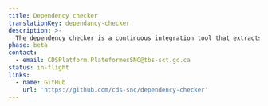```yaml
---
title: Dependency checker
translationKey: dependancy-checker
description: >-
  The dependency checker is a continuous integration tool that extracts all the javascript packages listed in your package.json files and runs them against the tool available at https://npms.io/. If the package score less than a 0.4 then the tool will create an issue in your repo, alerting you that you might want to review the package before using it. To learn more about the scoring criteria, you can review the documentation here. 
phase: beta
contact:
  - email: CDSPlatform.PlateformesSNC@tbs-sct.gc.ca
status: in-flight
links:
  - name: GitHub
    url: 'https://github.com/cds-snc/dependency-checker'
---
```


